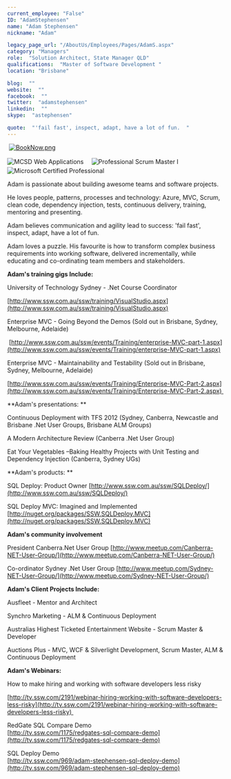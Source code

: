```yaml
---
current_employee: "False"
ID: "AdamStephensen"
name: "Adam Stephensen"
nickname: "Adam"

legacy_page_url: "/AboutUs/Employees/Pages/AdamS.aspx"
category: "Managers"
role:  "Solution Architect, State Manager QLD"
qualifications:  "Master of Software Development "
location: "Brisbane"

blog:  ""
website:  ""
facebook:  ""
twitter:  "adamstephensen"
linkedin:  ""
skype:  "astephensen"

quote:  "'fail fast', inspect, adapt, have a lot of fun.  "
---
```


​​​​​ [ ![BookNow.png](/Images/Bio/BookNow.png)](http://veethere.com/With/AdamStephensen) <span style="line-height:18px;"> </span>

 <span style="line-height:18px;"></span><span style="font-family:calibri;font-size:11pt;line-height:1.6;"> </span>![MCSD Web Applications](/Images/Bio/MCSD_2013(rgb)_1477.jpg)<span style="font-family:calibri;font-size:11pt;line-height:1.6;">     </span>![Professional Scrum Master I](/Images/Bio/PSMI.png)<span style="font-family:calibri;font-size:11pt;line-height:1.6;">    </span>![Microsoft Certified Professional](/Images/Bio/MCP.png)

Adam is passionate about building awesome teams and software projects.

He loves people, patterns, processes and technology: Azure, MVC, Scrum, clean code, dependency injection, tests, continuous delivery, training, mentoring and presenting.

Adam believes communication and agility lead to success: 'fail fast', inspect, adapt, have a lot of fun.<span>  </span>

Adam loves a puzzle. His favourite is how to transform complex business requirements into working software, delivered incrementally, while educating and co-ordinating team members and stakeholders.

 **Adam's training gigs Include:**

University of Technology Sydney - .Net Course Coordinator 

 [http://www.ssw.com.au/ssw/training/VisualStudio.aspx](http://www.ssw.com.au/ssw/training/VisualStudio.aspx)

Enterprise MVC - Going Beyond the Demos (Sold out in Brisbane, Sydney, Melbourne, Adelaide)

 [http://www.ssw.com.au/ssw/events/Training/enterprise-MVC-part-1.aspx](http://www.ssw.com.au/ssw/events/Training/enterprise-MVC-part-1.aspx)

Enterprise MVC - Maintainability and Testability (Sold out in Brisbane, Sydney, Melbourne, Adelaide)

 [http://www.ssw.com.au/ssw/events/Training/Enterprise-MVC-Part-2.aspx](http://www.ssw.com.au/ssw/events/Training/Enterprise-MVC-Part-2.aspx) 

 **Adam's presentations: **

Continuous Deployment with TFS 2012 (Sydney, Canberra, Newcastle and Brisbane .Net User Groups, Brisbane ALM Groups)

A Modern Architecture Review (Canberra .Net User Group)

Eat Your Vegetables –Baking Healthy Projects with Unit Testing and Dependency Injection (Canberra, Sydney UGs)

 **Adam's products: **

 <span>SQL Deploy: Product Owner [http://www.ssw.com.au/ssw/SQLDeploy/](http://www.ssw.com.au/ssw/SQLDeploy/)</span>

 <span>SQL Deploy MVC: Imagined and Implemented [http://nuget.org/packages/SSW.SQLDeploy.MVC](http://nuget.org/packages/SSW.SQLDeploy.MVC)</span>

 **Adam's community involvement**

President Canberra.Net User Group [http://www.meetup.com/Canberra-NET-User-Group/](http://www.meetup.com/Canberra-NET-User-Group/)

Co-ordinator Sydney .Net User Group [http://www.meetup.com/Sydney-NET-User-Group/](http://www.meetup.com/Sydney-NET-User-Group/)

 **Adam's Client Projects Include:**

Ausfleet - Mentor and Architect

Synchro Marketing - ALM & Continuous Deployment

Australias Highest Ticketed Entertainment Website - Scrum Master & Developer

Auctions Plus - MVC, WCF & Silverlight Development, Scrum Master, ALM & Continuous Deployment

 **Adam's Webinars:**

How to make hiring and working with software developers less risky

 [http://tv.ssw.com/2191/webinar-hiring-working-with-software-developers-less-risky](http://tv.ssw.com/2191/webinar-hiring-working-with-software-developers-less-risky) 

RedGate SQL Compare Demo  
[http://tv.ssw.com/1175/redgates-sql-compare-demo](http://tv.ssw.com/1175/redgates-sql-compare-demo)

SQL Deploy Demo  
[http://tv.ssw.com/969/adam-stephensen-sql-deploy-demo](http://tv.ssw.com/969/adam-stephensen-sql-deploy-demo)  